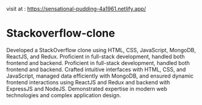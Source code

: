 visit at : https://sensational-pudding-4a1961.netlify.app/

# Stackoverflow-clone
Developed a StackOverflow clone using HTML, CSS, JavaScript,  MongoDB, ReactJS, and Redux. Proficient in full-stack development,  handled both frontend and backend.
 Proficient in full-stack development,
 handled both frontend and backend. Crafted intuitive interfaces with
 HTML, CSS, and JavaScript, managed data efficiently with MongoDB,
 and ensured dynamic frontend interactions using ReactJS and Redux
 and backend with ExpressJS and NodeJS. Demonstrated expertise in
 modern web technologies and complex application design. 
